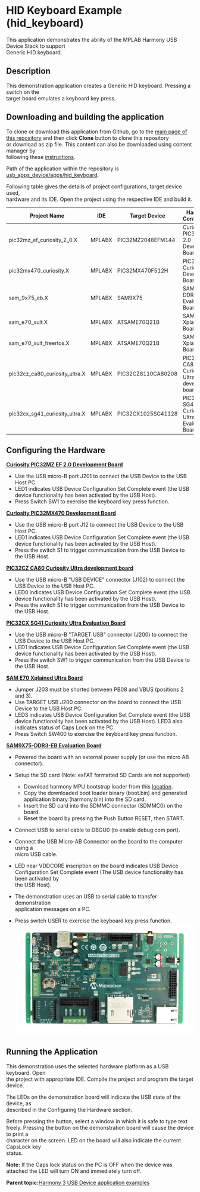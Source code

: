 # HID Keyboard Example \(hid\_keyboard\)

This application demonstrates the ability of the MPLAB Harmony USB Device Stack to support<br /> Generic HID keyboard.

## **Description**

This demonstration application creates a Generic HID keyboard. Pressing a switch on the<br /> target board emulates a keyboard key press.

## **Downloading and building the application**

To clone or download this application from Github, go to the [main page of this repository](https://github.com/Microchip-MPLAB-Harmony/usb_apps_device) and then click **Clone** button to clone this repository<br /> or download as zip file. This content can also be downloaded using content manager by<br /> following these [instructions](https://github.com/Microchip-MPLAB-Harmony/contentmanager/wiki).

Path of the application within the repository is [usb\_apps\_device/apps/hid\_keyboard](https://github.com/Microchip-MPLAB-Harmony/usb_apps_device/tree/master/apps/hid_keyboard).

Following table gives the details of project configurations, target device used,<br /> hardware and its IDE. Open the project using the respective IDE and build it.

|Project Name|IDE|Target Device|Hardware / Configuration|
|------------|---|-------------|------------------------|
|pic32mz\_ef\_curiosity\_2\_0.X|MPLABX|PIC32MZ2048EFM144|Curiosity PIC32MZ EF 2.0 Development Board|
|pic32mx470\_curiosity.X|MPLABX|PIC32MX470F512H|PIC32MX Curiosity Development Board|
|sam\_9x75\_eb.X|MPLABX|SAM9X75|SAM9X75-DDR3-EB Evaluation Board|
|sam\_e70\_xult.X|MPLABX|ATSAME70Q21B|SAM E70 Xplained Ultra Board|
|sam\_e70\_xult\_freertos.X|MPLABX|ATSAME70Q21B|SAM E70 Xplained Ultra Board|
|pic32cz\_ca80\_curiosity\_ultra.X|MPLABX|PIC32CZ8110CA80208|PIC32CZ CA80 Curiosity Ultra development board|
|pic32cx\_sg41\_curiosity\_ultra.X|MPLABX|PIC32CX1025SG41128|PIC32CX SG41 Curiosity Ultra Evaluation Board|

## **Configuring the Hardware**

**[Curiosity PIC32MZ EF 2.0 Development Board](https://www.microchip.com/Developmenttools/ProductDetails/DM320209)**

-   Use the USB micro-B port J201 to connect the USB Device to the USB Host PC.
-   LED1 indicates USB Device Configuration Set Complete event \(the USB device functionality has been activated by the USB Host\).
-   Press Switch SW1 to exercise the keyboard key press function.

**[Curiosity PIC32MX470 Development Board](https://www.microchip.com/Developmenttools/ProductDetails/dm320103)**

-   Use the USB micro-B port J12 to connect the USB Device to the USB Host PC.
-   LED1 indicates USB Device Configuration Set Complete event \(the USB device functionality has been activated by the USB Host\).
-   Press the switch S1 to trigger communication from the USB Device to the USB Host.

**[PIC32CZ CA80 Curiosity Ultra development board](https://www.microchip.com/en-us/development-tool/ea61x20a)**

-   Use the USB micro-B "USB DEVICE" connector \(J102\) to connect the USB Device to the USB Host PC.
-   LED0 indicates USB Device Configuration Set Complete event \(the USB device functionality has been activated by the USB Host\).
-   Press the switch S1 to trigger communication from the USB Device to the USB Host.

**__[PIC32CX SG41 Curiosity Ultra Evaluation Board](https://www.microchip.com/en-us/development-tool/EV06X38A)__**

-   Use the USB micro-B "TARGET USB" connector \(J200\) to connect the USB Device to the USB Host PC.
-   LED1 indicates USB Device Configuration Set Complete event \(the USB device functionality has been activated by the USB Host\).
-   Press the switch SW1 to trigger communication from the USB Device to the USB Host.

**[SAM E70 Xplained Ultra Board](https://www.microchip.com/DevelopmentTools/ProductDetails/PartNO/DM320113)**

-   Jumper J203 must be shorted between PB08 and VBUS \(positions 2 and 3\).
-   Use TARGET USB J200 connector on the board to connect the USB Device to the USB Host PC.
-   LED3 indicates USB Device Configuration Set Complete event \(the USB device functionality has been activated by the USB Host\). LED3 also indicates status of Caps Lock on the PC.
-   Press Switch SW400 to exercise the keyboard key press function.

**[SAM9X75-DDR3-EB Evaluation Board](https://www.microchip.com/en-us/development-tool/EA14J50A)**

-   Powered the board with an external power supply \(or use the micro AB<br /> connector\).

-   Setup the SD card \(Note: exFAT formatted SD Cards are not supported\)

    -   Download harmony MPU bootstrap loader from this [location](https://github.com/Microchip-MPLAB-Harmony/usb_apps_device/tree/master/deps/at91bootstrap_sam_9x7_binaries/boot.bin).
    -   Copy the downloaded boot loader binary \(boot.bin\) and generated application binary \(harmony.bin\) into the SD card.
    -   Insert the SD card into the SDMMC connector \(SDMMC0\) on the board.
    -   Reset the board by pressing the Push Button RESET, then START.
-   Connect USB to serial cable to DBGU0 \(to enable debug com port\).

-   Connect the USB Micro-AB Connector on the board to the computer using a<br /> micro USB cable.

-   LED near VDDCORE inscription on the board indicates USB Device<br /> Configuration Set Complete event \(The USB device functionality has been activated by<br /> the USB Host\).

-   The demonstration uses an USB to serial cable to transfer demonstration<br /> application messages on a PC.

-   Press switch USER to exercise the keyboard key press function.![](GUID-8F485B5C-0DFC-47B7-A493-8B8AA7796BD8-low.png)


## **Running the Application**

This demonstration uses the selected hardware platform as a USB keyboard. Open<br /> the project with appropriate IDE. Compile the project and program the target device.

The LEDs on the demonstration board will indicate the USB state of the device, as<br /> described in the Configuring the Hardware section.

Before pressing the button, select a window in which it is safe to type text<br /> freely. Pressing the button on the demonstration board will cause the device to print a<br /> character on the screen. LED on the board will also indicate the current CapsLock key<br /> status.

**Note:** If the Caps lock status on the PC is OFF when the device was<br /> attached the LED will turn ON and immediately turn off.

**Parent topic:**[Harmony 3 USB Device application examples](GUID-90055758-897E-445A-8A8B-CE4EBF3930A7.md)


